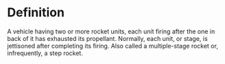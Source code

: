 # Definition

A vehicle having two or more rocket units, each unit firing after the
one in back of it has exhausted its propellant. Normally, each unit, or
stage, is jettisoned after completing its firing. Also called a
multiple-stage rocket or, infrequently, a step rocket.
